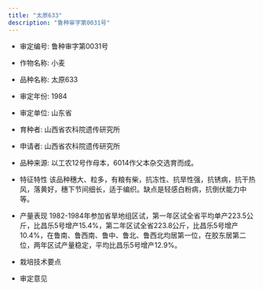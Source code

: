 ```yaml
---
title: "太原633"
description: "鲁种审字第0031号"
---
```

* 审定编号:  鲁种审字第0031号

*  作物名称:  小麦

*  品种名称:  太原633

*  审定年份:  1984

*  审定单位:  山东省

* 育种者:  山西省农科院遗传研究所

*  申请者:  山西省农科院遗传研究所

*  品种来源:  以工农12号作母本，6014作父本杂交选育而成。

*  特征特性
该品种穗大、粒多，有粮有柴，抗冻性、抗旱性强，抗锈病，抗干热风，落黄好，穗下节间细长，适于编织。缺点是轻感白粉病，抗倒伏能力中等。

*  产量表现
1982-1984年参加省旱地组区试，第一年区试全省平均单产223.5公斤，比昌乐5号增产15.4%，第二年区试全省223.8公斤，比昌乐5号增产10.4%，在鲁南、鲁西南、鲁中、鲁北、鲁西北均居第一位，在胶东居第二位，两年区试产量稳定，平均比昌乐5号增产12.9%。

*  栽培技术要点


*  审定意见

